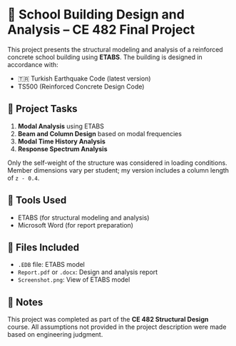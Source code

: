 # 🏫 School Building Design and Analysis – CE 482 Final Project

This project presents the structural modeling and analysis of a reinforced concrete school building using **ETABS**. The building is designed in accordance with:

- 🇹🇷 Turkish Earthquake Code (latest version)
- TS500 (Reinforced Concrete Design Code)

## 📌 Project Tasks

1. **Modal Analysis** using ETABS
2. **Beam and Column Design** based on modal frequencies
3. **Modal Time History Analysis**
4. **Response Spectrum Analysis**

Only the self-weight of the structure was considered in loading conditions. Member dimensions vary per student; my version includes a column length of `z - 0.4`.

## 🧰 Tools Used

- ETABS (for structural modeling and analysis)
- Microsoft Word (for report preparation)

## 📂 Files Included

- `.EDB` file: ETABS model  
- `Report.pdf` or `.docx`: Design and analysis report  
- `Screenshot.png`: View of ETABS model  

## 📌 Notes

This project was completed as part of the **CE 482 Structural Design** course. All assumptions not provided in the project description were made based on engineering judgment.
